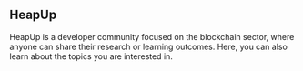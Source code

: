 ## HeapUp

HeapUp is a developer community focused on the blockchain sector, where anyone can share their research or learning outcomes. Here, you can also learn about the topics you are interested in.
